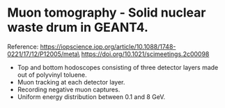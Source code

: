 # Muon tomography - Solid nuclear waste drum in GEANT4.
Reference: https://iopscience.iop.org/article/10.1088/1748-0221/17/12/P12005/meta\
           https://doi.org/10.1021/scimeetings.2c00098 
* Top and bottom hodoscopes consisting of three detector layers made out of polyvinyl toluene.
* Muon tracking at each detector layer.
* Recording negative muon captures.
* Uniform energy distribution between 0.1 and 8 GeV. 
